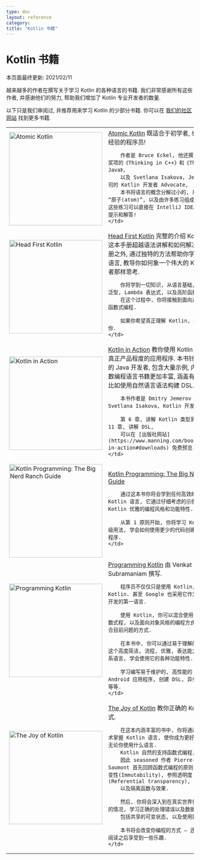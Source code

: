 ```yaml
---
type: doc
layout: reference
category:
title: "Kotlin 书籍"
---
```


# Kotlin 书籍

本页面最终更新: 2021/02/11

越来越多的作者在撰写关于学习 Kotlin 的各种语言的书籍. 我们非常感谢所有这些作者,
并感谢他们的努力, 帮助我们增加了 Kotlin 专业开发者的数量.

以下只是我们审阅过, 并推荐用来学习 Kotlin 的少部分书籍. 你可以在 [我们的社区网站](https://kotlin.link/) 找到更多书籍.

<table header-style="none">
<tr>
    <td style="width: 260px">
        <img src="/assets/docs/images/books/atomic-kotlin.png" alt="Atomic Kotlin" width="250"/>
    </td>
    <td>
        <a href="https://www.atomickotlin.com/atomickotlin/">Atomic Kotlin</a> 既适合于初学者, 也适合于有经验的程序员!
        
        作者是 Bruce Eckel, 他还撰写过获得许多奖项的《Thinking in C++》和《Thinking in Java》, 
        以及 Svetlana Isakova, JetBrains 公司的 Kotlin 开发者 Advocate,
        本书将语言的概念分解过小的, 易于理解的 “原子(atom)”, 以及由许多练习组成的自由课程, 这些练习可以直接在 IntelliJ IDEA 之内得到提示和解答!
    </td>
</tr>

<tr>
    <td>
        <img src="/assets/docs/images/books/head-first-kotlin.jpeg" alt="Head First Kotlin" width="250"/>
    </td>
    <td>
        <a href="https://www.oreilly.com/library/view/head-first-kotlin/9781491996683/">Head First Kotlin</a> 完整的介绍 Kotlin 编程. 
        这本手册超越语法讲解和如何解决问题的手册之外, 通过独特的方法帮助你学习 Kotlin 语言,  
        教导你如何象一个伟大的 Kotlin 开发者那样思考. 
        
        你将学到一切知识, 从语言基础, 到集合, 泛型, Lambda 表达式, 以及高阶函数. 
        在这个过程中, 你将接触到面向对象编程以及函数式编程. 
        
        如果你希望真正理解 Kotlin, 这本书很适合你.
    </td>
</tr>

<tr>
    <td>
        <img src="/assets/docs/images/books/kotlin-in-action.png" alt="Kotlin in Action" width="250"/>
    </td>
    <td>
        <a href="https://manning.com/books/kotlin-in-action">Kotlin in Action</a> 教你使用 Kotlin 语言开发真正产品程度的应用程序. 
        本书针对有经验的 Java 开发者, 包含大量示例, 内容比大多数编程语言书籍更加丰富, 
        涵盖有趣的主题, 比如使用自然语言语法构建 DSL.
        
        本书作者是 Dmitry Jemerov 和 Svetlana Isakova, Kotlin 开发组的成员.
        
        第 6 章, 讲解 Kotlin 类型系统, 以及第 11 章, 讲解 DSL,
        可以在 [出版社网站](https://www.manning.com/books/kotlin-in-action#downloads) 免费预览.
    </td>
</tr>

<tr>
    <td>
        <img src="/assets/docs/images/books/big-nerd-ranch-guide.jpg" alt="Kotlin Programming: The Big Nerd Ranch Guide" width="250"/>
    </td>
    <td>
        <a href="https://www.amazon.com/Kotlin-Programming-Nerd-Ranch-Guide/dp/0135161630">Kotlin Programming: The Big Nerd Ranch Guide</a>
        
        通过这本书你将会学到任何高效的使用 Kotlin 语言, 它通过仔细考虑的示例, 教导你 Kotlin 优雅的编程风格和功能特性. 
        
        从第 1 原则开始, 你将学习 Kotlin 的高级用法, 学会如何使用更少的代码创建更加可靠的程序.
    </td>
</tr>

<tr>
    <td>
        <img src="/assets/docs/images/books/programming-kotlin.png" alt="Programming Kotlin" width="250"/>
    </td>
    <td>
        <a href="https://pragprog.com/book/vskotlin/programming-kotlin">Programming Kotlin</a> 由 Venkat Subramaniam 撰写. 
        
        程序员不仅仅只是使用 Kotlin, 他们热爱 Kotlin. 甚至 Google 也采用它作为 Android 开发的第一语言. 
        
        使用 Kotlin, 你可以混合使用命令式, 函数式程, 以及面向对象风格的编程方式, 利用最适合目前问题的方式. 
        
        在本书中, 你可以通过易于理解的示例, 学习这个高度简洁, 流程, 优雅, 表达能力强的静态类系语言, 学会使用它的各种功能特性. 
        
        学习编写易于维护的, 高性能的 JVM 和 Android 应用程序, 创建 DSL, 异步程序开发, 等等.
    </td>
</tr>

<tr>
    <td>
        <img src="/assets/docs/images/books/joy-of-kotlin.png" alt="The Joy of Kotlin" width="250"/>
    </td>
    <td>
        <a href="https://www.manning.com/books/the-joy-of-kotlin">The Joy of Kotlin</a> 教你正确的 Kotlin 编程方式. 
        
        在这本内涵丰富的书中, 你将通过学习编程技术掌握 Kotlin 语言, 使你成为更好的开发者, 无论你使用什么语言.
        Kotlin 自然的支持函数式编程, 
        因此 seasoned 作者 Pierre-Yves Saumont 首先回顾函数式编程的原则, 包括不可变性(Immutability), 参照透明度 (Referential transparency), 
        以及隔离函数与效果.
        
        然后, 你将会深入到在真实世界使用 Kotlin 的情况, 学习正确的处理错误以及数据, 
        包括共享的可变状态, 以及使用延迟加载. 
        
        本书将会改变你编程的方式 — 还会在你开始阅读之后享受到一些乐趣.
    </td>
</tr>
</table>
